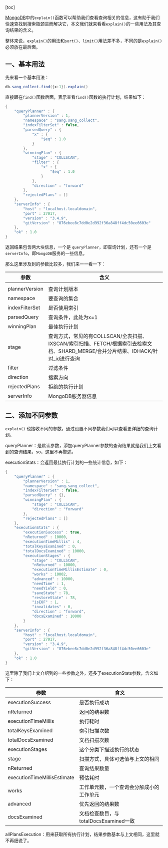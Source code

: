 [toc]

[MongoDB](https://so.csdn.net/so/search?q=MongoDB&spm=1001.2101.3001.7020)中的`explain()`函数可以帮助我们查看查询相关的信息，这有助于我们快速查找到搜索瓶颈进而解决它，本文我们就来看看`explain()`的一些用法及其查询结果的含义。

整体来说，`explain()`的用法和`sort()`、`limit()`用法差不多，不同的是`explain()`必须放在最后面。

## 一、基本用法

先来看一个基本用法：

```java
db.sang_collect.find({x:1}).explain()
```

直接跟在`find()`函数后面，表示查看`find()`函数的执行计划，结果如下：

```java
{
    "queryPlanner" : {
        "plannerVersion" : 1,
        "namespace" : "sang.sang_collect",
        "indexFilterSet" : false,
        "parsedQuery" : {
            "x" : {
                "$eq" : 1.0
            }
        },
        "winningPlan" : {
            "stage" : "COLLSCAN",
            "filter" : {
                "x" : {
                    "$eq" : 1.0
                }
            },
            "direction" : "forward"
        },
        "rejectedPlans" : []
    },
    "serverInfo" : {
        "host" : "localhost.localdomain",
        "port" : 27017,
        "version" : "3.4.9",
        "gitVersion" : "876ebee8c7dd0e2d992f36a848ff4dc50ee6603e"
    },
    "ok" : 1.0
}
```

返回结果包含两大块信息，一个是 `queryPlanner`，即查询计划，还有一个是 `serverInfo`，即`MongoDB`服务的一些信息。

那么这里涉及到的参数比较多，我们来一一看一下：

| 参数           | 含义                                                         |
| -------------- | ------------------------------------------------------------ |
|                |                                                              |
| plannerVersion | 查询计划版本                                                 |
| namespace      | 要查询的集合                                                 |
| indexFilterSet | 是否使用索引                                                 |
| parsedQuery    | 查询条件，此处为x=1                                          |
| winningPlan    | 最佳执行计划                                                 |
| stage          | 查询方式，常见的有COLLSCAN/全表扫描、IXSCAN/索引扫描、FETCH/根据索引去检索文档、SHARD_MERGE/合并分片结果、IDHACK/针对_id进行查询 |
| filter         | 过滤条件                                                     |
| direction      | 搜索方向                                                     |
| rejectedPlans  | 拒绝的执行计划                                               |
| serverInfo     | MongoDB服务器信息                                            |

## 二、添加不同参数

`explain()` 也接收不同的参数，通过设置不同参数我们可以查看更详细的查询计划。

queryPlanner：是默认参数，添加queryPlanner参数的查询结果就是我们上文看到的查询结果，so，这里不再赘述。

executionStats：会返回最佳执行计划的一些统计信息，如下：

```java
{
    "queryPlanner" : {
        "plannerVersion" : 1,
        "namespace" : "sang.sang_collect",
        "indexFilterSet" : false,
        "parsedQuery" : {},
        "winningPlan" : {
            "stage" : "COLLSCAN",
            "direction" : "forward"
        },
        "rejectedPlans" : []
    },
    "executionStats" : {
        "executionSuccess" : true,
        "nReturned" : 10000,
        "executionTimeMillis" : 4,
        "totalKeysExamined" : 0,
        "totalDocsExamined" : 10000,
        "executionStages" : {
            "stage" : "COLLSCAN",
            "nReturned" : 10000,
            "executionTimeMillisEstimate" : 0,
            "works" : 10002,
            "advanced" : 10000,
            "needTime" : 1,
            "needYield" : 0,
            "saveState" : 78,
            "restoreState" : 78,
            "isEOF" : 1,
            "invalidates" : 0,
            "direction" : "forward",
            "docsExamined" : 10000
        }
    },
    "serverInfo" : {
        "host" : "localhost.localdomain",
        "port" : 27017,
        "version" : "3.4.9",
        "gitVersion" : "876ebee8c7dd0e2d992f36a848ff4dc50ee6603e"
    },
    "ok" : 1.0
}
```

这里除了我们上文介绍到的一些参数之外，还多了executionStats参数，含义如下：

| 参数                        | 含义                                     |
| --------------------------- | ---------------------------------------- |
| executionSuccess            | 是否执行成功                             |
| nReturned                   | 返回的结果数                             |
| executionTimeMillis         | 执行耗时                                 |
| totalKeysExamined           | 索引扫描次数                             |
| totalDocsExamined           | 文档扫描次数                             |
| executionStages             | 这个分类下描述执行的状态                 |
| stage                       | 扫描方式，具体可选值与上文的相同         |
| nReturned                   | 查询结果数量                             |
| executionTimeMillisEstimate | 预估耗时                                 |
| works                       | 工作单元数，一个查询会分解成小的工作单元 |
| advanced                    | 优先返回的结果数                         |
| docsExamined                | 文档检查数目，与totalDocsExamined一致    |

allPlansExecution：用来获取所有执行计划，结果参数基本与上文相同，这里就不再细说了。